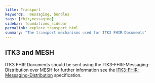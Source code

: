 ```yaml
---
title: Transport
keywords:  messaging, bundles
tags: [fhir,messaging]
sidebar: foundations_sidebar
permalink: explore_transport.html
summary: "The transport mechanisms used for ITK3 FHIR Documents"
---
```





## ITK3 and MESH  ##

ITK3 FHIR Documents should be sent using the ITK3-FHIR-Messaging-Distribution over MESH for further information see the <a href="https://developer.nhs.uk/apis/itk3messagedistribution-2-8-0/explore_bundle_overview.html" target="_blank">ITK3-FHIR-Messaging-Distribution</a> specification.











